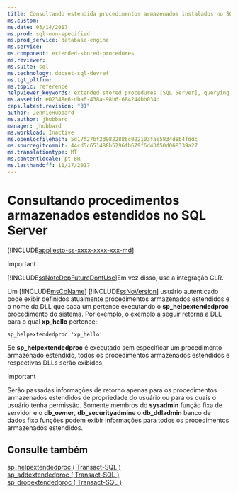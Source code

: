 ```yaml
---
title: Consultando estendida procedimentos armazenados instalados no SQL Server | Microsoft Docs
ms.custom: 
ms.date: 03/14/2017
ms.prod: sql-non-specified
ms.prod_service: database-engine
ms.service: 
ms.component: extended-stored-procedures
ms.reviewer: 
ms.suite: sql
ms.technology: docset-sql-devref
ms.tgt_pltfrm: 
ms.topic: reference
helpviewer_keywords: extended stored procedures [SQL Server], querying
ms.assetid: e02348e6-dba6-438a-98b6-684244bb034d
caps.latest.revision: "31"
author: JennieHubbard
ms.author: jhubbard
manager: jhubbard
ms.workload: Inactive
ms.openlocfilehash: 5d17f27bf2d9822886c022103fae5834d8b4fddc
ms.sourcegitcommit: 44cd5c651488b5296fb679f6d43f50d068339a27
ms.translationtype: MT
ms.contentlocale: pt-BR
ms.lasthandoff: 11/17/2017
---
```

# <a name="querying-extended-stored-procedures-installed-in-sql-server"></a>Consultando procedimentos armazenados estendidos no SQL Server
[!INCLUDE[appliesto-ss-xxxx-xxxx-xxx-md](../../includes/appliesto-ss-xxxx-xxxx-xxx-md.md)]
    
> [!IMPORTANT]  
>  [!INCLUDE[ssNoteDepFutureDontUse](../../includes/ssnotedepfuturedontuse-md.md)]Em vez disso, use a integração CLR.  
  
 Um [!INCLUDE[msCoName](../../includes/msconame-md.md)] [!INCLUDE[ssNoVersion](../../includes/ssnoversion-md.md)] usuário autenticado pode exibir definidos atualmente procedimentos armazenados estendidos e o nome da DLL que cada um pertence executando o **sp_helpextendedproc** procedimento do sistema. Por exemplo, o exemplo a seguir retorna a DLL para o qual **xp_hello** pertence:  
  
```  
sp_helpextendedproc 'xp_hello'  
```  
  
 Se **sp_helpextendedproc** é executado sem especificar um procedimento armazenado estendido, todos os procedimentos armazenados estendidos e respectivas DLLs serão exibidos.  
  
> [!IMPORTANT]  
>  Serão passadas informações de retorno apenas para os procedimentos armazenados estendidos de propriedade do usuário ou para os quais o usuário tenha permissão. Somente membros do **sysadmin** função fixa de servidor e o **db_owner**, **db_securityadmin**e o **db_ddladmin** banco de dados fixo funções podem exibir informações para todos os procedimentos armazenados estendidos.  
  
## <a name="see-also"></a>Consulte também  
 [sp_helpextendedproc &#40; Transact-SQL &#41;](../../relational-databases/system-stored-procedures/sp-helpextendedproc-transact-sql.md)   
 [sp_addextendedproc &#40; Transact-SQL &#41;](../../relational-databases/system-stored-procedures/sp-addextendedproc-transact-sql.md)   
 [sp_dropextendedproc &#40; Transact-SQL &#41;](../../relational-databases/system-stored-procedures/sp-dropextendedproc-transact-sql.md)  
  
  
